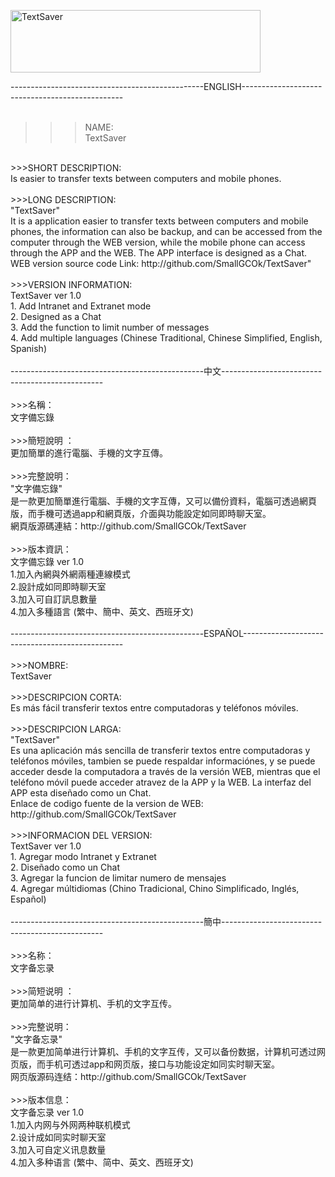 <a href="https://play.google.com/store/apps/details?id=com.smallgcok.textsaver
"><img src="https://4.bp.blogspot.com/-Ek8NdwJmDss/W3wb3eiAdRI/AAAAAAAABYs/UWJfCbU-EwwzWx3edScdBlsVQB7N2m21ACLcBGAs/s320/download-google-play-store-logo.png" width="400px" height="100px" alt="TextSaver"></a>

------------------------------------------------ENGLISH------------------------------------------------<br />
<br />
>>>NAME:<br />
TextSaver<br />
<br />
>>>SHORT DESCRIPTION:<br />
Is easier to transfer texts between computers and mobile phones.<br />
<br />
>>>LONG DESCRIPTION: <br />
"TextSaver"<br />
It is a application easier to transfer texts between computers and mobile phones, the information can also be backup, and can be accessed from the computer through the WEB version, while the mobile phone can access through the APP and the WEB. The APP interface is designed as a Chat.<br />
WEB version source code Link: http://github.com/SmallGCOk/TextSaver"<br />
<br />
>>>VERSION INFORMATION: <br />
TextSaver ver 1.0<br />
1. Add Intranet and Extranet mode<br />
2. Designed as a Chat<br />
3. Add the function to limit number of messages<br />
4. Add multiple languages (Chinese Traditional, Chinese Simplified, English, Spanish)<br />
<br />
------------------------------------------------中文------------------------------------------------<br />
<br />
>>>名稱：<br />
文字備忘錄<br />
<br />
>>>簡短說明 ：<br />
更加簡單的進行電腦、手機的文字互傳。<br />
<br />
>>>完整說明：<br />
"文字備忘錄"<br />
是一款更加簡單進行電腦、手機的文字互傳，又可以備份資料，電腦可透過網頁版，而手機可透過app和網頁版，介面與功能設定如同即時聊天室。<br />
網頁版源碼連結：http://github.com/SmallGCOk/TextSaver<br />
<br />
>>>版本資訊：<br />
文字備忘錄 ver 1.0<br />
1.加入內網與外網兩種連線模式<br />
2.設計成如同即時聊天室<br />
3.加入可自訂訊息數量<br />
4.加入多種語言 (繁中、簡中、英文、西班牙文)<br />
<br />
------------------------------------------------ESPAÑOL------------------------------------------------<br />
<br />
>>>NOMBRE: <br />
TextSaver<br />
<br />
>>>DESCRIPCION CORTA: <br />
Es más fácil transferir textos entre computadoras y teléfonos móviles.<br />
<br />
>>>DESCRIPCION LARGA: <br />
"TextSaver"<br />
Es una aplicación más sencilla de transferir textos entre computadoras y teléfonos móviles, tambien se puede respaldar informaciónes, y se puede acceder desde la computadora a través de la versión WEB, mientras que el teléfono móvil puede acceder atravez de la APP y la WEB. La interfaz del APP esta diseñado como un Chat.<br />
Enlace de codigo fuente de la version de WEB: http://github.com/SmallGCOk/TextSaver<br />
<br />
>>>INFORMACION DEL VERSION: <br />
TextSaver ver 1.0<br />
1. Agregar modo Intranet y Extranet<br />
2. Diseñado como un Chat<br />
3. Agregar la funcion de limitar numero de mensajes<br />
4. Agregar múltidiomas (Chino Tradicional, Chino Simplificado, Inglés, Español)<br />
<br />
------------------------------------------------簡中------------------------------------------------<br />
<br />
>>>名称：<br />
文字备忘录<br />
<br />
>>>简短说明 ：<br />
更加简单的进行计算机、手机的文字互传。<br />
<br />
>>>完整说明：<br />
"文字备忘录"<br />
是一款更加简单进行计算机、手机的文字互传，又可以备份数据，计算机可透过网页版，而手机可透过app和网页版，接口与功能设定如同实时聊天室。<br />
网页版源码连结：http://github.com/SmallGCOk/TextSaver<br />
<br />
>>>版本信息：<br />
文字备忘录 ver 1.0<br />
1.加入内网与外网两种联机模式<br />
2.设计成如同实时聊天室<br />
3.加入可自定义讯息数量<br />
4.加入多种语言 (繁中、简中、英文、西班牙文)<br />
<br />
